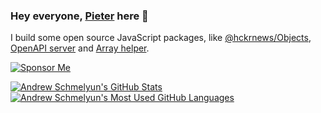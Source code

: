 ### Hey everyone, [Pieter](https://hckr.news) here 👋

I build some open source JavaScript packages, like [@hckrnews/Objects](https://github.com/hckrnews/objects), [OpenAPI server](https://github.com/hckrnews/openapi-server) and [Array helper](https://github.com/hckrnews/arrays).

[![Sponsor Me](https://img.shields.io/static/v1?label=Sponsor%20w3nl&message=%E2%9D%A4&logo=GitHub)](https://github.com/sponsors/w3nl)

<a href="https://github.com/anuraghazra/github-readme-stats">
  <img align="top" src="https://github-readme-stats.vercel.app/api?username=w3nl&hide=contribs&count_private=true&theme=dracula&show_icons=true" alt="Andrew Schmelyun's GitHub Stats" />
</a>

<a href="https://github.com/anuraghazra/github-readme-stats">
  <img align="top" src="https://github-readme-stats.vercel.app/api/top-langs/?username=w3nl&count_private=true&theme=dracula&show_icons=true&hide=css&layout=compact&card_width=270" alt="Andrew Schmelyun's Most Used GitHub Languages" />
</a>